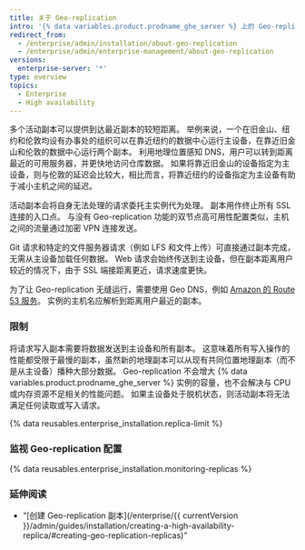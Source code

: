 ```yaml
---
title: 关于 Geo-replication
intro: '{% data variables.product.prodname_ghe_server %} 上的 Geo-replication 使用多个活动副本满足从异地分布式数据中心发出的请求。'
redirect_from:
  - /enterprise/admin/installation/about-geo-replication
  - /enterprise/admin/enterprise-management/about-geo-replication
versions:
  enterprise-server: '*'
type: overview
topics:
  - Enterprise
  - High availability
---
```


多个活动副本可以提供到达最近副本的较短距离。 举例来说，一个在旧金山、纽约和伦敦均设有办事处的组织可以在靠近纽约的数据中心运行主设备，在靠近旧金山和伦敦的数据中心运行两个副本。 利用地理位置感知 DNS，用户可以转到距离最近的可用服务器，并更快地访问仓库数据。 如果将靠近旧金山的设备指定为主设备，则与伦敦的延迟会比较大，相比而言，将靠近纽约的设备指定为主设备有助于减小主机之间的延迟。

活动副本会将自身无法处理的请求委托主实例代为处理。 副本用作终止所有 SSL 连接的入口点。 与没有 Geo-replication 功能的双节点高可用性配置类似，主机之间的流量通过加密 VPN 连接发送。

Git 请求和特定的文件服务器请求（例如 LFS 和文件上传）可直接通过副本完成，无需从主设备加载任何数据。 Web 请求会始终传送到主设备，但在副本距离用户较近的情况下，由于 SSL 端接距离更近，请求速度更快。

为了让 Geo-replication 无缝运行，需要使用 Geo DNS，例如 [Amazon 的 Route 53 服务](http://docs.aws.amazon.com/Route53/latest/DeveloperGuide/routing-policy.html#routing-policy-geo)。 实例的主机名应解析到距离用户最近的副本。

### 限制

将请求写入副本需要将数据发送到主设备和所有副本。 这意味着所有写入操作的性能都受限于最慢的副本，虽然新的地理副本可以从现有共同位置地理副本（而不是从主设备）播种大部分数据。 Geo-replication 不会增大 {% data variables.product.prodname_ghe_server %} 实例的容量，也不会解决与 CPU 或内存资源不足相关的性能问题。 如果主设备处于脱机状态，则活动副本将无法满足任何读取或写入请求。

{% data reusables.enterprise_installation.replica-limit %}

### 监视 Geo-replication 配置

{% data reusables.enterprise_installation.monitoring-replicas %}

### 延伸阅读
- “[创建 Geo-replication 副本](/enterprise/{{ currentVersion }}/admin/guides/installation/creating-a-high-availability-replica/#creating-geo-replication-replicas)”
